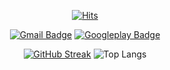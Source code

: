 <!--### Hi there 👋-->

<div align=center>

[![Hits](https://hits.seeyoufarm.com/api/count/incr/badge.svg?url=https%3A%2F%2Fgithub.com%2Fwoojin01&count_bg=%2379C83D&title_bg=%23555555&icon=&icon_color=%23E7E7E7&title=hits&edge_flat=false)](https://hits.seeyoufarm.com)
	
<!--뱃지들-->
[![Gmail Badge](https://img.shields.io/badge/Gmail-d14836?style=flat-square&logo=Gmail&logoColor=white&link=mailto:rihoCode@gmail.com)](mailto:rihoCode@gmail.com) 
[![Googleplay Badge](https://img.shields.io/badge/Pomo(포모도로)-fb1327?style=flat-square&logo=GooglePlay&logoColor=white&link=https://play.google.com/store/apps/details?id=com.tistory.toonflix2)](https://play.google.com/store/apps/details?id=com.tistory.toonflix2) 

</div>
<div align=center>

[![GitHub Streak](https://github-readme-streak-stats.herokuapp.com/?user=woojin01&theme=swift)](https://git.io/streak-stats)
![Top Langs](https://github-readme-stats.vercel.app/api/top-langs/?username=woojin01&layout=compact&theme=swift)

</div>

<!--
**woojin01/woojin01** is a ✨ _special_ ✨ repository because its `README.md` (this file) appears on your GitHub profile.

Here are some ideas to get you started:

- 🔭 I’m currently working on ...
- 🌱 I’m currently learning ...
- 👯 I’m looking to collaborate on ...
- 🤔 I’m looking for help with ...
- 💬 Ask me about ...
- 📫 How to reach me: ...
- 😄 Pronouns: ...
- ⚡ Fun fact: ...
-->
